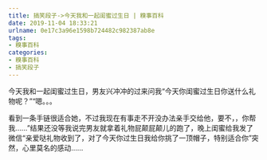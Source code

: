 ```yaml
---
title: 搞笑段子->今天我和一起闺蜜过生日 | 糗事百科
date: 2019-11-04 18:33:21
urlname: 0e17c3a96e1598b724482c982387ab8e
tags: 
- 糗事百科
categories:
- 糗事百科
- 搞笑段子
---
```

今天我和一起闺蜜过生日，男友兴冲冲的过来问我“今天你闺蜜过生日你送什么礼物呢？”“嗯。。。

看到一条手链很适合她，不过我现在有事走不开没办法亲手交给他，要不，，你帮我……”结果还没等我说完男友就拿着礼物屁颠屁颠儿的跑了，晚上闺蜜给我发了微信“亲爱哒礼物收到了，对了今天你过生日我给你挑了一顶帽子，特别适合你”突然，心里莫名的感动……


